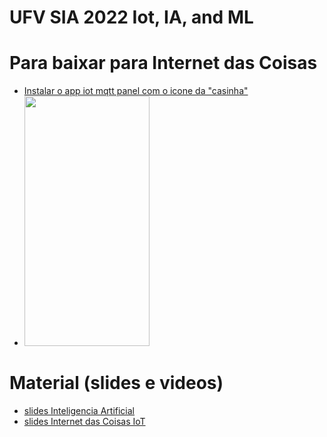 # UFV SIA 2022 Iot, IA, and ML

# Para baixar para Internet das Coisas 

* [Instalar o app iot mqtt panel com o icone da "casinha"](https://play.google.com/store/apps/details?id=snr.lab.iotmqttpanel.prod&hl=en&gl=US)
* <img src="https://play-lh.googleusercontent.com/_qiWueyBkfbnlJC6KmxqTHl_G0zkxYbl-LprfMKkrUcJ9AX_Sm0DlDRWm8lgQICzQdI"  width="200" height="400" />
# Material (slides e videos)

* [slides Inteligencia Artificial](https://docs.google.com/presentation/d/1Du2m6hLKW08R_6enBogVNxTKXGRfLwJH3ishY3i-aX0/edit?usp=sharing)
* [slides Internet das Coisas IoT](https://docs.google.com/presentation/d/16UEAjpudF6NpSpzFjsL-hEPSsxceBkUJ-43t3ZM4mVA/edit?usp=sharing)



